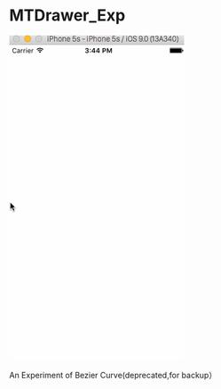 # MTDrawer_Exp

![](https://github.com/MartinRGB/MTDrawer_Exp/blob/master/drawer2.gif)

An Experiment of Bezier Curve(deprecated,for backup）
